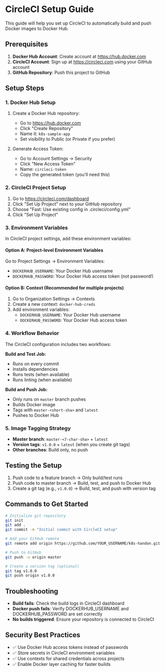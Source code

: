 # CircleCI Setup Guide

This guide will help you set up CircleCI to automatically build and push Docker images to Docker Hub.

## Prerequisites

1. **Docker Hub Account**: Create account at https://hub.docker.com
2. **CircleCI Account**: Sign up at https://circleci.com using your GitHub account
3. **GitHub Repository**: Push this project to GitHub

## Setup Steps

### 1. Docker Hub Setup

1. Create a Docker Hub repository:
   - Go to https://hub.docker.com
   - Click "Create Repository"
   - Name it: `k8s-sample-app`
   - Set visibility to Public (or Private if you prefer)

2. Generate Access Token:
   - Go to Account Settings → Security
   - Click "New Access Token"
   - Name: `circleci-token`
   - Copy the generated token (you'll need this)

### 2. CircleCI Project Setup

1. Go to https://circleci.com/dashboard
2. Click "Set Up Project" next to your GitHub repository
3. Choose "Fast: Use existing config in .circleci/config.yml"
4. Click "Set Up Project"

### 3. Environment Variables

In CircleCI project settings, add these environment variables:

#### Option A: Project-level Environment Variables
Go to Project Settings → Environment Variables:

- `DOCKERHUB_USERNAME`: Your Docker Hub username
- `DOCKERHUB_PASSWORD`: Your Docker Hub access token (not password!)

#### Option B: Context (Recommended for multiple projects)
1. Go to Organization Settings → Contexts
2. Create a new context: `docker-hub-creds`
3. Add environment variables:
   - `DOCKERHUB_USERNAME`: Your Docker Hub username
   - `DOCKERHUB_PASSWORD`: Your Docker Hub access token

### 4. Workflow Behavior

The CircleCI configuration includes two workflows:

**Build and Test Job:**
- Runs on every commit
- Installs dependencies
- Runs tests (when available)
- Runs linting (when available)

**Build and Push Job:**
- Only runs on `master` branch pushes
- Builds Docker image
- Tags with `master-<short-sha>` and `latest`
- Pushes to Docker Hub

### 5. Image Tagging Strategy

- **Master branch**: `master-<7-char-sha>` + `latest`
- **Version tags**: `v1.0.0` + `latest` (when you create git tags)
- **Other branches**: Build only, no push

## Testing the Setup

1. Push code to a feature branch → Only build/test runs
2. Push code to master branch → Build, test, and push to Docker Hub
3. Create a git tag (e.g., `v1.0.0`) → Build, test, and push with version tag

## Commands to Get Started

```bash
# Initialize git repository
git init
git add .
git commit -m "Initial commit with CircleCI setup"

# Add your GitHub remote
git remote add origin https://github.com/YOUR_USERNAME/k8s-handon.git

# Push to GitHub
git push -u origin master

# Create a version tag (optional)
git tag v1.0.0
git push origin v1.0.0
```

## Troubleshooting

- **Build fails**: Check the build logs in CircleCI dashboard
- **Docker push fails**: Verify DOCKERHUB_USERNAME and DOCKERHUB_PASSWORD are set correctly
- **No builds triggered**: Ensure your repository is connected to CircleCI

## Security Best Practices

- ✅ Use Docker Hub access tokens instead of passwords
- ✅ Store secrets in CircleCI environment variables
- ✅ Use contexts for shared credentials across projects
- ✅ Enable Docker layer caching for faster builds